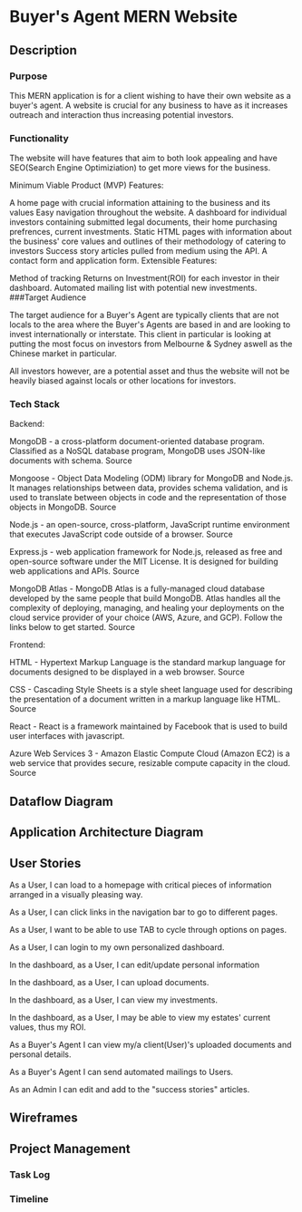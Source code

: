 # Buyer's Agent MERN Website

## Description

### Purpose

This MERN application is for a client wishing to have their own website as a buyer's agent. A website is crucial for any business to have as it increases outreach and interaction thus increasing potential investors.

### Functionality

The website will have features that aim to both look appealing and have SEO(Search Engine Optimiziation) to get more views for the business.

Minimum Viable Product (MVP) Features:

A home page with crucial information attaining to the business and its values
Easy navigation throughout the website.
A dashboard for individual investors containing submitted legal documents, their home purchasing prefrences, current investments.
Static HTML pages with information about the business' core values and outlines of their methodology of catering to investors
Success story articles pulled from medium using the API.
A contact form and application form.
Extensible Features:

Method of tracking Returns on Investment(ROI) for each investor in their dashboard.
Automated mailing list with potential new investments.
###Target Audience

The target audience for a Buyer's Agent are typically clients that are not locals to the area where the Buyer's Agents are based in and are looking to invest internationally or interstate. This client in particular is looking at putting the most focus on investors from Melbourne & Sydney aswell as the Chinese market in particular.

All investors however, are a potential asset and thus the website will not be heavily biased against locals or other locations for investors.

### Tech Stack

Backend:

MongoDB - a cross-platform document-oriented database program. Classified as a NoSQL database program, MongoDB uses JSON-like documents with schema. Source

Mongoose - Object Data Modeling (ODM) library for MongoDB and Node.js. It manages relationships between data, provides schema validation, and is used to translate between objects in code and the representation of those objects in MongoDB. Source

Node.js - an open-source, cross-platform, JavaScript runtime environment that executes JavaScript code outside of a browser. Source

Express.js - web application framework for Node.js, released as free and open-source software under the MIT License. It is designed for building web applications and APIs. Source

MongoDB Atlas - MongoDB Atlas is a fully-managed cloud database developed by the same people that build MongoDB. Atlas handles all the complexity of deploying, managing, and healing your deployments on the cloud service provider of your choice (AWS, Azure, and GCP). Follow the links below to get started. Source

Frontend:

HTML - Hypertext Markup Language is the standard markup language for documents designed to be displayed in a web browser. Source

CSS - Cascading Style Sheets is a style sheet language used for describing the presentation of a document written in a markup language like HTML. Source

React - React is a framework maintained by Facebook that is used to build user interfaces with javascript.

Azure Web Services 3 - Amazon Elastic Compute Cloud (Amazon EC2) is a web service that provides secure, resizable compute capacity in the cloud. Source

## Dataflow Diagram

## Application Architecture Diagram

## User Stories

As a User, I can load to a homepage with critical pieces of information arranged in a visually pleasing way.

As a User, I can click links in the navigation bar to go to different pages.

As a User, I want to be able to use TAB to cycle through options on pages.

As a User, I can login to my own personalized dashboard.

In the dashboard, as a User, I can edit/update personal information

In the dashboard, as a User, I can upload documents.

In the dashboard, as a User, I can view my investments.

In the dashboard, as a User, I may be able to view my estates' current values, thus my ROI.

As a Buyer's Agent I can view my/a client(User)'s uploaded documents and personal details.

As a Buyer's Agent I can send automated mailings to Users.

As an Admin I can edit and add to the "success stories" articles.

## Wireframes

## Project Management

### Task Log

### Timeline

